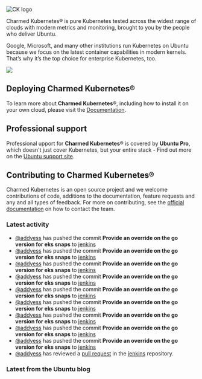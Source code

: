 ![CK logo](https://assets.ubuntu.com/v1/451d4cf4-Charmed+Kubernetes_RGB_onWhite_2022.svg)

Charmed Kubernetes® is pure Kubernetes tested across the widest range of clouds with modern metrics and monitoring, brought to you by the people who deliver Ubuntu.

Google, Microsoft, and many other institutions run Kubernetes on Ubuntu because we focus on the latest container capabilities in modern kernels. That’s why it’s the top choice for enterprise Kubernetes, too.

![](https://assets.ubuntu.com/v1/843c77b6-juju-at-a-glace.svg)

## Deploying Charmed Kubernetes®

To learn more about **Charmed Kubernetes**®, including how to install it on your own cloud, please visit the [Documentation][docs].

## Professional support

Professional upport for **Charmed Kubernetes**® is covered by **Ubuntu Pro**, which doesn't just cover Kubernetes, but your entire stack - Find out more on the [Ubuntu support site](https://ubuntu.com/support).

## Contributing to Charmed Kubernetes®

Charmed Kubernetes is an open source project and we welcome contributions of code, additions to the documentation, feature requests and any and all types of feedback. For more on contributing, see the [official documentation][get-in-touch] on how to contact the team.

<!-- LINKS -->
[docs]: https://ubuntu.com/kubernetes/docs
[get-in-touch]: https://ubuntu.com/kubernetes/docs/get-in-touch

### Latest activity

<!-- activity starts -->
 - [@addyess](https://github.com/addyess) has pushed the commit **Provide an override on the go version for eks snaps** to [jenkins](https://github.com/charmed-kubernetes/jenkins)
 - [@addyess](https://github.com/addyess) has pushed the commit **Provide an override on the go version for eks snaps** to [jenkins](https://github.com/charmed-kubernetes/jenkins)
 - [@addyess](https://github.com/addyess) has pushed the commit **Provide an override on the go version for eks snaps** to [jenkins](https://github.com/charmed-kubernetes/jenkins)
 - [@addyess](https://github.com/addyess) has pushed the commit **Provide an override on the go version for eks snaps** to [jenkins](https://github.com/charmed-kubernetes/jenkins)
 - [@addyess](https://github.com/addyess) has pushed the commit **Provide an override on the go version for eks snaps** to [jenkins](https://github.com/charmed-kubernetes/jenkins)
 - [@addyess](https://github.com/addyess) has pushed the commit **Provide an override on the go version for eks snaps** to [jenkins](https://github.com/charmed-kubernetes/jenkins)
 - [@addyess](https://github.com/addyess) has pushed the commit **Provide an override on the go version for eks snaps** to [jenkins](https://github.com/charmed-kubernetes/jenkins)
 - [@addyess](https://github.com/addyess) has pushed the commit **Provide an override on the go version for eks snaps** to [jenkins](https://github.com/charmed-kubernetes/jenkins)
 - [@addyess](https://github.com/addyess) has pushed the commit **Provide an override on the go version for eks snaps** to [jenkins](https://github.com/charmed-kubernetes/jenkins)
 - [@addyess](https://github.com/addyess) has reviewed a [pull request](https://github.com/charmed-kubernetes/jenkins/pull/1580) in the [jenkins](https://github.com/charmed-kubernetes/jenkins) repository.
<!-- activity ends -->

<!-- roadmap starts -->

<!-- roadmap ends -->

### Latest from the Ubuntu blog

<!-- blog starts -->

<!-- blog ends -->
